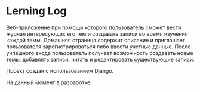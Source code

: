 # Lerning Log

Веб-приложение при помощи которого пользователь сможет вести журнал интересующих его тем и создавать записи во время изучения каждой темы. Домашняя страница содержит описание и приглашает пользователя зарегистрироваться либо ввести учетные данные. После учпешного входа пользователь получает возможность создавать новые темы, добавлять записи, читать и редактировать существующие записи.

Проект создан с использованием Django.

На данный момент в разработке.